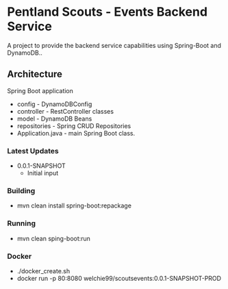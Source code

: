 # Pentland Scouts - Events Backend Service

A project to provide the backend service capabilities using Spring-Boot and DynamoDB..

## Architecture
Spring Boot application

- config - DynamoDBConfig
- controller - RestController classes
- model - DynamoDB Beans
- repositories - Spring CRUD Repositories
- Application.java - main Spring Boot class.

### Latest Updates
- 0.0.1-SNAPSHOT
  - Initial input

### Building
 - mvn clean install spring-boot:repackage

### Running
 - mvn clean sping-boot:run

### Docker
 - ./docker_create.sh
 - docker run -p 80:8080 welchie99/scoutsevents:0.0.1-SNAPSHOT-PROD
